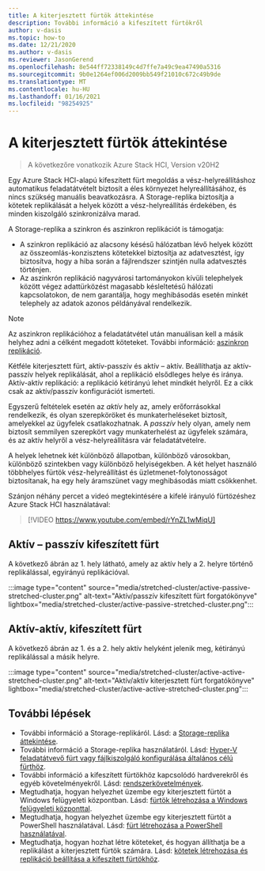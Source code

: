 ```yaml
---
title: A kiterjesztett fürtök áttekintése
description: További információ a kifeszített fürtökről
author: v-dasis
ms.topic: how-to
ms.date: 12/21/2020
ms.author: v-dasis
ms.reviewer: JasonGerend
ms.openlocfilehash: 8e544ff72338149c4d7ffe7a49c9ea47490a5316
ms.sourcegitcommit: 9b0e1264ef006d2009bb549f21010c672c49b9de
ms.translationtype: MT
ms.contentlocale: hu-HU
ms.lasthandoff: 01/16/2021
ms.locfileid: "98254925"
---
```

# <a name="stretched-clusters-overview"></a>A kiterjesztett fürtök áttekintése

> A következőre vonatkozik Azure Stack HCI, Version v20H2

Egy Azure Stack HCI-alapú kifeszített fürt megoldás a vész-helyreállításhoz automatikus feladatátvételt biztosít a éles környezet helyreállításához, és nincs szükség manuális beavatkozásra. A Storage-replika biztosítja a kötetek replikálását a helyek között a vész-helyreállítás érdekében, és minden kiszolgáló szinkronizálva marad.

A Storage-replika a szinkron és aszinkron replikációt is támogatja:

- A szinkron replikáció az alacsony késésű hálózatban lévő helyek között az összeomlás-konzisztens kötetekkel biztosítja az adatvesztést, így biztosítva, hogy a hiba során a fájlrendszer szintjén nulla adatvesztés történjen.
- Az aszinkrón replikáció nagyvárosi tartományokon kívüli telephelyek között végez adattürközést magasabb késleltetésű hálózati kapcsolatokon, de nem garantálja, hogy meghibásodás esetén minkét telephely az adatok azonos példányával rendelkezik.

>[!NOTE]
> Az aszinkron replikációhoz a feladatátvétel után manuálisan kell a másik helyhez adni a célként megadott köteteket. További információ: [aszinkron replikáció](/windows-server/storage/storage-replica/storage-replica-overview#asynchronous-replication).

Kétféle kiterjesztett fürt, aktív-passzív és aktív – aktív. Beállíthatja az aktív-passzív helyek replikálását, ahol a replikáció elsődleges helye és iránya. Aktív-aktív replikáció: a replikáció kétirányú lehet mindkét helyről. Ez a cikk csak az aktív/passzív konfigurációt ismerteti.

Egyszerű feltételek esetén az *aktív* hely az, amely erőforrásokkal rendelkezik, és olyan szerepköröket és munkaterheléseket biztosít, amelyekkel az ügyfelek csatlakozhatnak. A *passzív* hely olyan, amely nem biztosít semmilyen szerepkört vagy munkaterhelést az ügyfelek számára, és az aktív helyről a vész-helyreállításra vár feladatátvételre.

A helyek lehetnek két különböző állapotban, különböző városokban, különböző szintekben vagy különböző helyiségekben. A két helyet használó többhelyes fürtök vész-helyreállítást és üzletmenet-folytonosságot biztosítanak, ha egy hely áramszünet vagy meghibásodás miatt csökkenhet.

Szánjon néhány percet a videó megtekintésére a kifelé irányuló fürtözéshez Azure Stack HCI használatával:
> [!VIDEO https://www.youtube.com/embed/rYnZL1wMiqU]

## <a name="active-passive-stretched-cluster"></a>Aktív – passzív kifeszített fürt

A következő ábrán az 1. hely látható, amely az aktív hely a 2. helyre történő replikálással, egyirányú replikációval.

:::image type="content" source="media/stretched-cluster/active-passive-stretched-cluster.png" alt-text="Aktív/passzív kifeszített fürt forgatókönyve"  lightbox="media/stretched-cluster/active-passive-stretched-cluster.png":::

## <a name="active-active-stretched-cluster"></a>Aktív-aktív, kifeszített fürt

A következő ábrán az 1. és a 2. hely aktív helyként jelenik meg, kétirányú replikálással a másik helyre.

:::image type="content" source="media/stretched-cluster/active-active-stretched-cluster.png" alt-text="Aktív/aktív kiterjesztett fürt forgatókönyve" lightbox="media/stretched-cluster/active-active-stretched-cluster.png":::

## <a name="next-steps"></a>További lépések

- További információ a Storage-replikáról. Lásd: a [Storage-replika áttekintése](/windows-server/storage/storage-replica/storage-replica-overview).
- További információ a Storage-replika használatáról. Lásd: [Hyper-V feladatátvevő fürt vagy fájlkiszolgáló konfigurálása általános célú fürthöz](/windows-server/storage/storage-replica/stretch-cluster-replication-using-shared-storage#configure-a-hyper-v-failover-cluster-or-a-file-server-for-a-general-use-cluster).
- További információ a kifeszített fürtökhöz kapcsolódó hardverekről és egyéb követelményekről. Lásd: [rendszerkövetelmények](system-requirements.md).
- Megtudhatja, hogyan helyezhet üzembe egy kiterjesztett fürtöt a Windows felügyeleti központban. Lásd: [fürtök létrehozása a Windows felügyeleti központtal](../deploy/create-cluster.md).
- Megtudhatja, hogyan helyezhet üzembe egy kiterjesztett fürtöt a PowerShell használatával. Lásd: [fürt létrehozása a PowerShell használatával](../deploy/create-cluster-powershell.md).
- Megtudhatja, hogyan hozhat létre köteteket, és hogyan állíthatja be a replikálást a kiterjesztett fürtök számára. Lásd: [kötetek létrehozása és replikáció beállítása a kifeszített fürtökhöz](../manage/create-stretched-volumes.md).